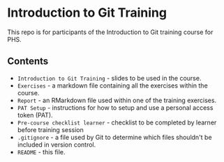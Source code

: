 # Introduction to Git Training

This repo is for participants of the Introduction to Git training course for PHS.

## Contents

- `Introduction to Git Training` - slides to be used in the course.
- `Exercises` - a markdown file containing all the exercises within the course.
- `Report` - an RMarkdown file used within one of the training exercises.
- `PAT Setup` - instructions for how to setup and use a personal access token (PAT).
- `Pre-course checklist learner` - checklist to be completed by learner before training session
- `.gitignore` - a file used by Git to determine which files shouldn't be included in version control.
- `README` - this file.

